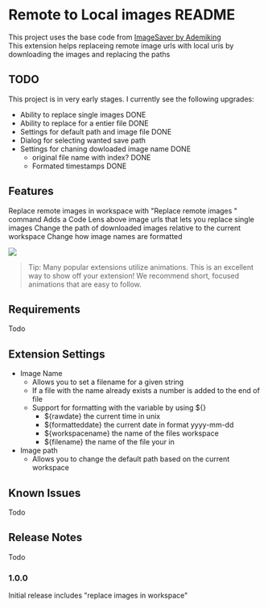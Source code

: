 # Remote to Local images README
This project uses the base code from [ImageSaver by Ademiking](https://github.com/Ademking/imgsaver) <br>
This extension helps replaceing remote image urls with local uris by downloading the images and replacing the paths

## TODO

This project is in very early stages. I currently see the following upgrades:
- Ability to replace single images DONE
- Ability to replace for a entier file DONE
- Settings for default path and image file DONE
- Dialog for selecting wanted save path
- Settings for chaning dowloaded image name DONE
  - original file name with index? DONE
  - Formated timestamps DONE

## Features

Replace remote images in workspace with "Replace remote images " command
Adds a Code Lens above image urls that lets you replace single images 
Change the path of downloaded images relative to the current workspace
Change how image names are formatted 

![](images/remoteimagesevcode.webp)
> Tip: Many popular extensions utilize animations. This is an excellent way to show off your extension! We recommend short, focused animations that are easy to follow.

## Requirements

Todo
## Extension Settings


- Image Name 
  - Allows you to set a filename for a given string 
  - If a file with the name already exists a number is added to the end of file
  - Support for formatting with the variable by using ${}
    - ${rawdate} the current time in unix
    - ${formatteddate} the current date in format yyyy-mm-dd
    - ${workspacename} the name of the files workspace
    - ${filename} the name of the file your in
- Image path
  - Allows you to change the default path based on the current workspace

## Known Issues

Todo

## Release Notes

Todo

### 1.0.0

Initial release includes "replace images in workspace"

